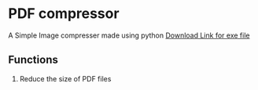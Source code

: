 # PDF compressor
 A Simple Image compresser made using python
 [Download Link for exe file](https://www.dropbox.com/s/h7wlkeprhxi4bsu/main.exe?dl=0)

## Functions
1. Reduce the size of PDF files
 
